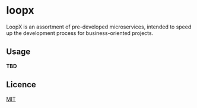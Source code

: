 # loopx

LoopX is an assortment of pre-developed microservices, intended to speed up the development process for
business-oriented projects.

## Usage

**TBD**

## Licence

[MIT](LICENSE)
